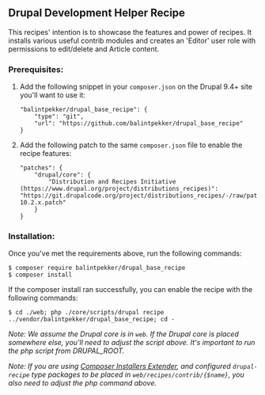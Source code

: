## Drupal Development Helper Recipe

This recipes' intention is to showcase the features and power of recipes. It installs various useful contrib modules and creates an 'Editor' user role with permissions to edit/delete and Article content.

### Prerequisites:
1. Add the following snippet in your `composer.json` on the Drupal 9.4+ site you'll want to use it:

   ```shell
   "balintpekker/drupal_base_recipe": {
       "type": "git",
       "url": "https://github.com/balintpekker/drupal_base_recipe"
   }
   ```
2. Add the following patch to the same `composer.json` file to enable the recipe features:
   ```shell
   "patches": {
       "drupal/core": {
           "Distribution and Recipes Initiative (https://www.drupal.org/project/distributions_recipes)": "https://git.drupalcode.org/project/distributions_recipes/-/raw/patch/recipe-10.2.x.patch"
       }
   }
   ```


### Installation:

Once you've met the requirements above, run the following commands:

```shell
$ composer require balintpekker/drupal_base_recipe
$ composer install
```

If the composer install ran successfully, you can enable the recipe with the following commands:

```shell
$ cd ./web; php ./core/scripts/drupal recipe ../vendor/balintpekker/drupal_base_recipe; cd -
```

*Note: We assume the Drupal core is in `web`. If the Drupal core is placed somewhere else, you'll need to adjust the script above. It's important to run the php script from DRUPAL_ROOT.*

*Note: If you are using [Composer Installers Extender](https://github.com/oomphinc/composer-installers-extender), and configured `drupal-recipe` type packages to be placed in `web/recipes/contrib/{$name}`, you also need to adjust the php command above.*
